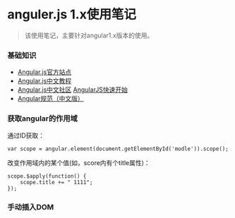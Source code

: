 anguler.js 1.x使用笔记
=======================

>该使用笔记，主要针对angular1.x版本的使用。

### 基础知识

* [Angular.js官方站点](https://angularjs.org/)
* [Angular.js中文教程](http://www.runoob.com/angularjs/angularjs-tutorial.html)
* [Angular.js中文社区](http://www.angularjs.cn/)  [AngularJS快速开始](http://www.angularjs.cn/A002)
* [Angular规范（中文版）](https://github.com/johnpapa/angular-styleguide/blob/5958711f26413c55a731e9597020d721d5a1f7c4/a1/i18n/zh-CN.md#%E6%89%8B%E5%8A%A8%E4%BE%9D%E8%B5%96%E6%B3%A8%E5%85%A5)

### 获取angular的作用域

通过ID获取：

	var scope = angular.element(document.getElementById('modle')).scope();

改变作用域内的某个值(如，score内有个title属性)：

	scope.$apply(function() {
		scope.title += " 1111";
	});

### 手动插入DOM


